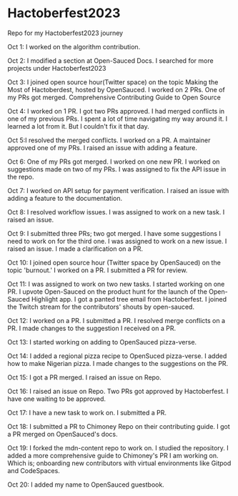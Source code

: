 # Hactoberfest2023
Repo for my Hactoberfest2023 journey

Oct 1: I worked on the algorithm contribution.

Oct 2: I modified a section at Open-Sauced Docs. I searched for more projects under Hactoberfest2023

Oct 3: I joined open source hour(Twitter space) on the topic Making the Most of Hactoberdest, hosted by OpenSauced. I worked on 2 PRs. One of my PRs got merged. Comprehensive Contributing Guide to Open Source

Oct 4: I worked on 1 PR. I got two PRs approved. I had merged conflicts in one of my previous PRs. I spent a lot of time navigating my way around it. I learned a lot from it. But I couldn't fix it that day.

Oct 5:I resolved the merged conflicts. I worked on a PR. A maintainer approved one of my PRs. I raised an issue with adding a feature.

Oct 6: One of my PRs got merged. I worked on one new PR. I worked on suggestions made on two of my PRs. I was assigned to fix the API issue in the repo.

Oct 7: I worked on API setup for payment verification. I raised an issue with adding a feature to the documentation.

Oct 8: I resolved workflow issues. I was assigned to work on a new task. I raised an issue.

Oct 9: I submitted three PRs; two got merged. I have some suggestions I need to work on for the third one. I was assigned to work on a new issue. I raised an issue. I made a clarification on a PR.

Oct 10: I joined open source hour (Twitter space by OpenSauced) on the topic 'burnout.' I worked on a PR. I submitted a PR for review.

Oct 11: I was assigned to work on two new tasks. I started working on one PR. I upvote Open-Sauced on the product hunt for the launch of the Open-Sauced Highlight app. I got a panted tree email from Hactoberfest. I joined the Twitch stream for the contributors' shouts by open-sauced.

Oct 12: I worked on a PR. I submitted a PR. I resolved merge conflicts on a PR. I made changes to the suggestion I received on a PR.

Oct 13: I started working on adding to OpenSauced pizza-verse.

Oct 14: I added a regional pizza recipe to OpenSuced pizza-verse. I added how to make Nigerian pizza. I made changes to the suggestions on the PR.

Oct 15: I got a PR merged. I raised an issue on Repo.

Oct 16: I raised an issue on Repo. Two PRs got approved by Hactoberfest. I have one waiting to be approved.

Oct 17: I have a new task to work on. I submitted a PR.

Oct 18: I submitted a PR to Chimoney Repo on their contributing guide. I got a PR merged on OpenSauced's docs.

Oct 19: I forked the mdn-content repo to work on. I studied the repository. I added a more comprehensive guide to Chimoney's PR I am working on. Which is; onboarding new contributors with virtual environments like Gitpod and CodeSpaces.

Oct 20: I added my name to OpenSauced guestbook.
